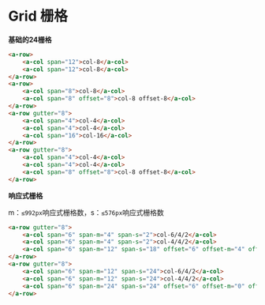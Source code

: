 # Grid 栅格
**基础的24栅格**

<ClientOnly>
<AGrid1/>
</ClientOnly>

```html
<a-row>
	<a-col span="12">col-8</a-col>
	<a-col span="12">col-8</a-col>
</a-row>
<a-row>
	<a-col span="8">col-8</a-col>
	<a-col span="8" offset="8">col-8 offset-8</a-col>
</a-row>
<a-row gutter="8">
	<a-col span="4">col-4</a-col>
	<a-col span="4">col-4</a-col>
	<a-col span="16">col-16</a-col>
</a-row>
<a-row gutter="8">
	<a-col span="4">col-4</a-col>
	<a-col span="4">col-4</a-col>
	<a-col span="8" offset="8">col-8 offset-8</a-col>
</a-row>
```

**响应式栅格**

m：`≤992px`响应式栅格数，s：`≤576px`响应式栅格数
<ClientOnly>
<AGrid2/>
</ClientOnly>

```html
<a-row gutter="8">
	<a-col span="6" span-m="4" span-s="2">col-6/4/2</a-col>
	<a-col span="6" span-m="4" span-s="2">col-4/4/2</a-col>
	<a-col span="6" span-m="12" span-s="18" offset="6" offset-m="4" offset-s="2">col-6/12/18 offset-6/4/2</a-col>
</a-row>
<a-row gutter="8">
	<a-col span="6" span-m="12" span-s="24">col-6/4/2</a-col>
	<a-col span="6" span-m="12" span-s="24">col-4/4/2</a-col>
	<a-col span="6" span-m="24" span-s="24" offset="6" offset-m="0" offset-s="0">col-6/12/18 offset-6/4/2</a-col>
</a-row>
```

